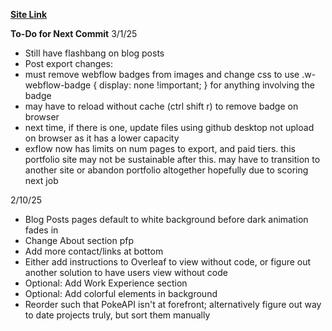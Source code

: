 **[Site Link](adamhoportfolio.github.io)** 

**To-Do for Next Commit**
3/1/25
- Still have flashbang on blog posts
- Post export changes:
-   must remove webflow badges from images and change css to use .w-webflow-badge {
    display: none !important;
} for anything involving the badge
- may have to reload without cache (ctrl shift r) to remove badge on browser
- next time, if there is one, update files using github desktop not upload on browser as it has a lower capacity
- exflow now has limits on num pages to export, and paid tiers. this portfolio site may not be sustainable after this. may have to transition to another site or abandon portfolio altogether hopefully due to scoring next job

2/10/25
- Blog Posts pages default to white background before dark animation fades in
- Change About section pfp
- Add more contact/links at bottom
- Either add instructions to Overleaf to view without code, or figure out another solution to have users view without code
- Optional: Add Work Experience section
- Optional: Add colorful elements in background
- Reorder such that PokeAPI isn't at forefront; alternatively figure out way to date projects truly, but sort them manually
